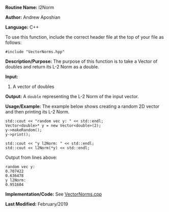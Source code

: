 **Routine Name:** l2Norm

**Author:** Andrew Aposhian

**Language:** C++

To use this function, include the correct header file at the top of your file as follows:
```
#include "VectorNorms.hpp"
```

**Description/Purpose:** The purpose of this function is to take a Vector of doubles and return its L-2 Norm as a double.

**Input:**
1. A vector of doubles

**Output:** A `double` representing the L-2 Norm of the input vector.

**Usage/Example:** The example below shows creating a random 2D vector and then printing its L-2 Norm.
```
std::cout << "random vec y: " << std::endl;
Vector<double>* y = new Vector<double>(2);
y->makeRandom();
y->print();

std::cout << "y l2Norm: " << std::endl;
std::cout << l2Norm(*y) << std::endl;
```

Output from lines above:
```
random vec y: 
0.707422
0.636478
y l2Norm: 
0.951604
```

**Implementation/Code:**
See [VectorNorms.cpp](../src/lib/VectorNorms.cpp)

**Last Modified:** February/2019
